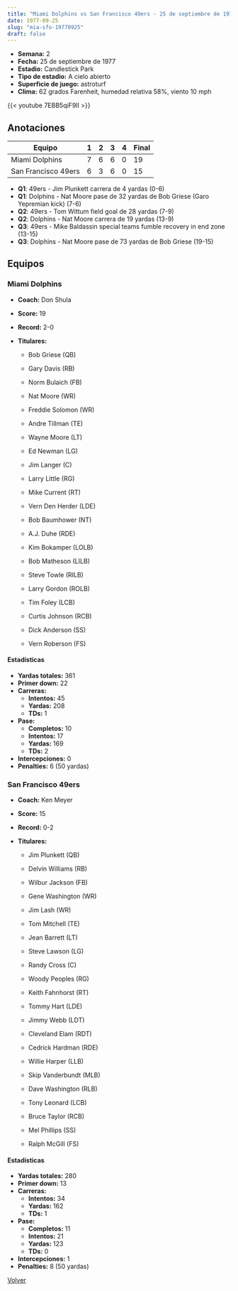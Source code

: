 ```yaml
---
title: "Miami Dolphins vs San Francisco 49ers - 25 de septiembre de 1977"
date: 1977-09-25
slug: "mia-sfo-19770925"
draft: false
---
```


- **Semana:** 2
- **Fecha:** 25 de septiembre de 1977
- **Estadio:** Candlestick Park
- **Tipo de estadio:** A cielo abierto
- **Superficie de juego:** astroturf
- **Clima:** 62 grados Farenheit, humedad relativa 58%, viento 10 mph


{{< youtube 7EBB5qiF9lI >}}


## Anotaciones
| Equipo | 1 | 2 | 3 | 4 | Final |
|--------|---|---|---|---|-------|
| Miami Dolphins  | 7 | 6 | 6 | 0  | 19 |
| San Francisco 49ers  | 6 | 3 | 6 | 0  | 15 |
- **Q1**: 49ers - Jim Plunkett carrera de 4 yardas (0-6)
- **Q1**: Dolphins - Nat Moore pase de 32 yardas de Bob Griese (Garo Yepremian kick) (7-6)
- **Q2**: 49ers - Tom Wittum field goal de 28 yardas (7-9)
- **Q2**: Dolphins - Nat Moore carrera de 19 yardas (13-9)
- **Q3**: 49ers - Mike Baldassin special teams fumble recovery in end zone (13-15)
- **Q3**: Dolphins - Nat Moore pase de 73 yardas de Bob Griese (19-15)


## Equipos


### Miami Dolphins
* **Coach:** Don Shula
* **Score:** 19
* **Record:** 2-0
* **Titulares:** 

  * Bob Griese (QB) 

  * Gary Davis (RB) 

  * Norm Bulaich (FB) 

  * Nat Moore (WR) 

  * Freddie Solomon (WR) 

  * Andre Tillman (TE) 

  * Wayne Moore (LT) 

  * Ed Newman (LG) 

  * Jim Langer (C) 

  * Larry Little (RG) 

  * Mike Current (RT) 

  * Vern Den Herder (LDE) 

  * Bob Baumhower (NT) 

  * A.J. Duhe (RDE) 

  * Kim Bokamper (LOLB) 

  * Bob Matheson (LILB) 

  * Steve Towle (RILB) 

  * Larry Gordon (ROLB) 

  * Tim Foley (LCB) 

  * Curtis Johnson (RCB) 

  * Dick Anderson (SS) 

  * Vern Roberson (FS) 

#### Estadísticas
* **Yardas totales:** 361
* **Primer down:** 22
* **Carreras:**
  * **Intentos:** 45
  * **Yardas:** 208
  * **TDs:** 1
* **Pase:**
  * **Completos:** 10
  * **Intentos:** 17
  * **Yardas:** 169
  * **TDs:** 2
* **Intercepciones:** 0
* **Penalties:** 6 (50 yardas)

### San Francisco 49ers
* **Coach:** Ken Meyer
* **Score:** 15
* **Record:** 0-2
* **Titulares:** 

  * Jim Plunkett (QB) 

  * Delvin Williams (RB) 

  * Wilbur Jackson (FB) 

  * Gene Washington (WR) 

  * Jim Lash (WR) 

  * Tom Mitchell (TE) 

  * Jean Barrett (LT) 

  * Steve Lawson (LG) 

  * Randy Cross (C) 

  * Woody Peoples (RG) 

  * Keith Fahnhorst (RT) 

  * Tommy Hart (LDE) 

  * Jimmy Webb (LDT) 

  * Cleveland Elam (RDT) 

  * Cedrick Hardman (RDE) 

  * Willie Harper (LLB) 

  * Skip Vanderbundt (MLB) 

  * Dave Washington (RLB) 

  * Tony Leonard (LCB) 

  * Bruce Taylor (RCB) 

  * Mel Phillips (SS) 

  * Ralph McGill (FS) 

#### Estadísticas
* **Yardas totales:** 280
* **Primer down:** 13
* **Carreras:**
  * **Intentos:** 34
  * **Yardas:** 162
  * **TDs:** 1
* **Pase:**
  * **Completos:** 11
  * **Intentos:** 21
  * **Yardas:** 123
  * **TDs:** 0
* **Intercepciones:** 1
* **Penalties:** 8 (50 yardas)


[Volver](/historia/1977)
